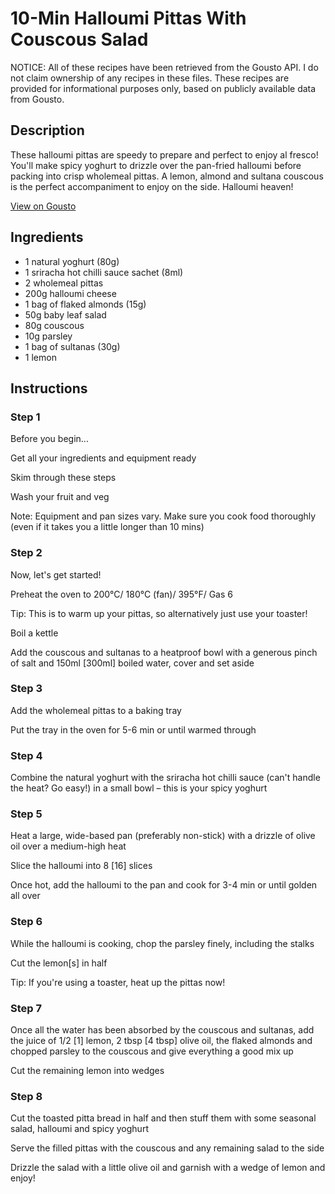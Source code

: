 # 10-Min Halloumi Pittas With Couscous Salad

NOTICE: All of these recipes have been retrieved from the Gousto API. I do not claim ownership of any recipes in these files. These recipes are provided for informational purposes only, based on publicly available data from Gousto.

## Description

These halloumi pittas are speedy to prepare and perfect to enjoy al fresco! You'll make spicy yoghurt to drizzle over the pan-fried halloumi before packing into crisp wholemeal pittas. A lemon, almond and sultana couscous is the perfect accompaniment to enjoy on the side. Halloumi heaven!

[View on Gousto](https://www.gousto.co.uk/recipes/cookbook/10-min-halloumi-pittas-with-couscous-salad)

## Ingredients

- 1 natural yoghurt (80g)
- 1 sriracha hot chilli sauce sachet (8ml)
- 2 wholemeal pittas
- 200g halloumi cheese
- 1 bag of flaked almonds (15g)
- 50g baby leaf salad
- 80g couscous
- 10g parsley
- 1 bag of sultanas (30g)
- 1 lemon

## Instructions


### Step 1

Before you begin...

Get all your ingredients and equipment ready

Skim through these steps

Wash your fruit and veg

Note: Equipment and pan sizes vary. Make sure you cook food thoroughly (even if it takes you a little longer than 10 mins)


### Step 2

Now, let's get started!

Preheat the oven to 200°C/ 180°C (fan)/ 395°F/ Gas 6

Tip: This is to warm up your pittas, so alternatively just use your toaster!

Boil a kettle

Add the couscous and sultanas to a heatproof bowl with a generous pinch of salt and 150ml <span class="text-danger">[300ml]</span> boiled water, cover and set aside


### Step 3

Add the wholemeal pittas to a baking tray

Put the tray in the oven for 5-6 min or until warmed through


### Step 4

Combine the natural yoghurt with the sriracha hot chilli sauce (can't handle the heat? Go easy!) in a small bowl – this is your spicy yoghurt


### Step 5

Heat a large, wide-based pan (preferably non-stick) with a drizzle of olive oil over a medium-high heat

Slice the halloumi into 8 <span class="text-danger">[16]</span> slices

Once hot, add the halloumi to the pan and cook for 3-4 min or until golden all over


### Step 6

While the halloumi is cooking, chop the parsley finely, including the stalks

Cut the lemon<span class="text-danger">[s]</span> in half

Tip: If you're using a toaster, heat up the pittas now!


### Step 7

Once all the water has been absorbed by the couscous and sultanas, add the juice of 1/2 <span class="text-danger">[1]</span> lemon, 2 tbsp<span class="text-danger"> [4 tbsp]</span> olive oil, the flaked almonds and chopped parsley to the couscous and give everything a good mix up

Cut the remaining lemon into wedges

### Step 8

Cut the toasted pitta bread in half and then stuff them with some seasonal salad, halloumi and spicy yoghurt

Serve the filled pittas with the couscous and any remaining salad to the side

Drizzle the salad with a little olive oil and garnish with a wedge of lemon and enjoy!

